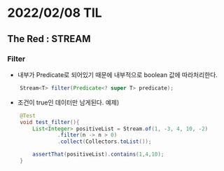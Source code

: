 # 2022/02/08 TIL

## The Red : STREAM

### Filter

- 내부가 Predicate로 되어있기 때문에 내부적으로 boolean 값에 따라처리한다.

```java
    Stream<T> filter(Predicate<? super T> predicate);
```

- 조건이 true인 데이터만 남게된다.
  예제)

```java
    @Test
    void test_filter(){
        List<Integer> positiveList = Stream.of(1, -3, 4, 10, -2)
                .filter(n -> n > 0)
                .collect(Collectors.toList());

        assertThat(positiveList).contains(1,4,10);
    }
```
